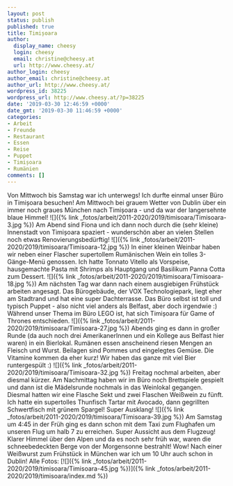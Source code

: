```yaml
---
layout: post
status: publish
published: true
title: Timișoara
author:
  display_name: cheesy
  login: cheesy
  email: christine@cheesy.at
  url: http://www.cheesy.at/
author_login: cheesy
author_email: christine@cheesy.at
author_url: http://www.cheesy.at/
wordpress_id: 38225
wordpress_url: http://www.cheesy.at/?p=38225
date: '2019-03-30 12:46:59 +0000'
date_gmt: '2019-03-30 11:46:59 +0000'
categories:
- Arbeit
- Freunde
- Restaurant
- Essen
- Reise
- Puppet
- Timișoara
- Rumänien
comments: []
---
```

Von Mittwoch bis Samstag war ich unterwegs! Ich durfte einmal unser Büro in Timișoara besuchen!
Am Mittwoch bei grauem Wetter von Dublin über ein immer noch graues München nach Timișoara - und da war der langersehnte blaue Himmel!
![]({% link _fotos/arbeit/2011-2020/2019/timisoara/Timisoara-3.jpg %})
Am Abend sind Fiona und ich dann noch durch die (sehr kleine) Innenstadt von Timișoara spaziert - wunderschön aber an vielen Stellen noch etwas Renovierungsbedürftig!
![]({% link _fotos/arbeit/2011-2020/2019/timisoara/Timisoara-12.jpg %})
In einer kleinen Weinbar haben wir neben einer Flascher supertollem Rumänischen Wein ein tolles 3-Gänge-Menü genossen. Ich hatte Tonnato Vitello als Vorspeise, hausgemachte Pasta mit Shrimps als Hauptgang und Basilikum Panna Cotta zum Dessert.
![]({% link _fotos/arbeit/2011-2020/2019/timisoara/Timisoara-18.jpg %})
Am nächsten Tag war dann nach einem ausgiebigen Frühstück arbeiten angesagt. Das Bürogebäude, der VOX Technologiepark, liegt eher am Stadtrand und hat eine super Dachterrasse. Das Büro selbst ist toll und typisch Puppet - also nicht viel anders als Belfast, aber doch irgendwie :) Während unser Thema im Büro LEGO ist, hat sich Timișoara für Game of Thrones entschieden.
![]({% link _fotos/arbeit/2011-2020/2019/timisoara/Timisoara-27.jpg %})
Abends ging es dann in großer Runde (da auch noch drei AmerikanerInnen und ein Kollege aus Belfast hier waren) in ein Bierlokal. Rumänen essen anscheinend riesen Mengen an Fleisch und Wurst. Beilagen sind Pommes und eingelegtes Gemüse. Die Vitamine kommen da eher kurz! Wir haben das ganze mit viel Bier runtergespült :)
![]({% link _fotos/arbeit/2011-2020/2019/timisoara/Timisoara-32.jpg %})
Freitag nochmal arbeiten, aber diesmal kürzer. Am Nachmittag haben wir im Büro noch Brettspiele gespielt und dann ist die Mädelsrunde nochmals in das Weinlokal gegangen. Diesmal hatten wir eine Flasche Sekt und zwei Flaschen Weißwein zu fünft. Ich hatte ein supertolles Thunfisch Tartar mit Avocado, dann gegrillten Schwertfisch mit grünem Spargel! Super Ausklang!
![]({% link _fotos/arbeit/2011-2020/2019/timisoara/Timisoara-39.jpg %})
Am Samstag um 4:45 in der Früh ging es dann schon mit dem Taxi zum Flughafen um unseren Flug um halb 7 zu erreichen. Super Aussicht aus dem Flugzeug! Klarer Himmel über den Alpen und da es noch sehr früh war, waren die schneebedeckten Berge von der Morgensonne bestrahlt! Wow! Nach einer Weißwurst zum Frühstück in München war ich um 10 Uhr auch schon in Dublin!
Alle Fotos:
[![]({% link _fotos/arbeit/2011-2020/2019/timisoara/Timisoara-45.jpg %})]({% link _fotos/arbeit/2011-2020/2019/timisoara/index.md %})
